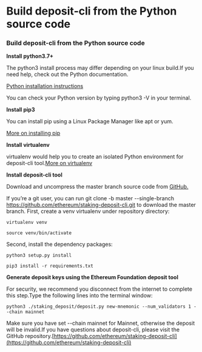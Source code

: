 # Build deposit-cli from the Python source code

### Build deposit-cli from the Python source code

**Install python3.7+**

The python3 install process may differ depending on your linux build.If you need help, check out the Python documentation.

[Python installation instructions](https://python.org/about/gettingstarted)

You can check your Python version by typing python3 -V in your terminal.

**Install pip3**

You can install pip using a Linux Package Manager like apt or yum.

[More on installing pip](https://packaging.python.org/guides/installing-using-linux-tools/#installing-pip-setuptools-wheel-with-linux-package-managers)

**Install virtualenv**

virtualenv would help you to create an isolated Python environment for deposit-cli tool.[More on virtualenv](https://virtualenv.pypa.io/en/latest/installation.html)

**Install deposit-cli tool**

Download and uncompress the master branch source code from [GitHub.](https://github.com/ethereum/staking-deposit-cli/archive/master.zip)

If you’re a git user, you can run git clone -b master --single-branch https://github.com/ethereum/staking-deposit-cli.git to download the master branch. First, create a venv virtualenv under repository directory:

```
virtualenv venv
```

```
source venv/bin/activate
```

Second, install the dependency packages:

```
python3 setup.py install
```

```
pip3 install -r requirements.txt
```

**Generate deposit keys using the Ethereum Foundation deposit tool**

For security, we recommend you disconnect from the internet to complete this step.Type the following lines into the terminal window:

```
python3 ./staking_deposit/deposit.py new-mnemonic --num_validators 1 --chain mainnet  
```

Make sure you have set --chain mainnet for Mainnet, otherwise the deposit will be invalid.If you have questions about deposit-cli, please visit the GitHub repository.[https://github.com/ethereum/staking-deposit-cli](https://github.com/ethereum/staking-deposit-cli)
